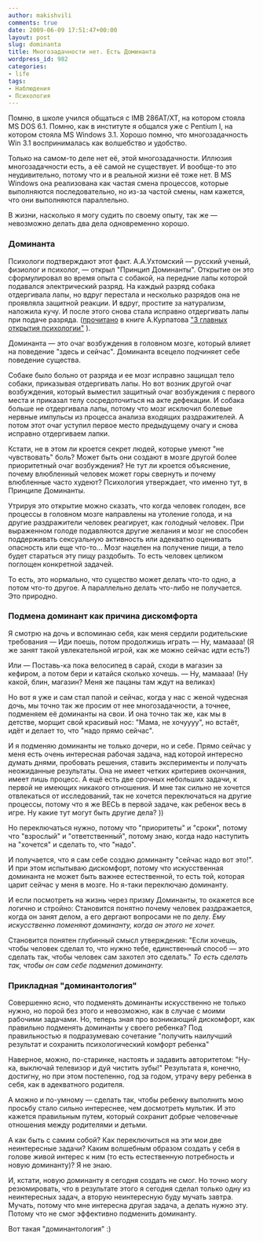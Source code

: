 ```yaml
---
author: makishvili
comments: true
date: 2009-06-09 17:51:47+00:00
layout: post
slug: dominanta
title: Многозадачности нет. Есть Доминанта
wordpress_id: 982
categories:
- life
tags:
- Наблюдения
- Психология
---
```


Помню, в школе учился общаться с IMB 286AT/XT, на котором стояла MS DOS 6.1. Помню, как в институте я общался уже с Pentium I, на котором стояла MS Windows 3.1. Хорошо помню, что многозадачность Win 3.1 воспринималась как волшебство и удобство.

Только на самом-то деле нет её, этой многозадачности. Иллюзия многозадачности есть, а её самой не существует. И вообще-то это неудивительно, потому что и в реальной жизни её тоже нет. В MS Windows она реализована как частая смена процессов, которые выполняются последовательно, но из-за частой смены, нам кажется, что они выполняются параллельно.

В жизни, насколько я могу судить по своему опыту, так же — невозможно делать два дела одновременно хорошо.
<!-- more -->



### Доминанта


Психологи подтверждают этот факт. А.А.Ухтомский — русский ученый, физиолог и психолог, — открыл "Принцип Доминанты". Открытие он это сформулировал во время опыта с собакой, на передние лапы которой подавался электрический разряд. На каждый разряд собака отдергивала лапы, но вдруг перестала и несколько разрядов она не проявляла защитной реакции. И вдруг, простите за натурализм, наложила кучу. И после этого снова стала исправно отдергивать лапы при подаче разряда. ([прочитано](http://book.poznaisebya.com/popular/hridanx/gl5.shtm) в книге А.Курпатова ["3 главных открытия психологии"](http://www.kurpatov.ru/page68_1_19.html) ).

Доминанта — это очаг возбуждения в головном мозге, который влияет на поведение "здесь и сейчас". Доминанта всецело подчиняет себе поведение существа.

Собаке было больно от разряда и ее мозг исправно защищал тело собаки, приказывая отдергивать лапы. Но вот возник другой очаг возбуждения, который выместил защитный очаг возбуждения с первого места и приказал телу сосредоточиться на акте дефекации. И собака больше не отдергивала лапы, потому что мозг исключил болевые нервные импульсы из процесса анализа входящих раздражителей. А потом этот очаг уступил первое место предыдущему очагу и снова исправно отдергиваем лапки.

Кстати, не в этом ли кроется секрет людей, которые умеют "не чувствовать" боль? Может быть они создают в мозге другой более приоритетный очаг возбуждения? Не тут ли кроется объяснение, почему влюбленный человек может горы свернуть и почему влюбленные часто худеют? Психология утверждает, что именно тут, в Принципе Доминанты.

Утрируя это открытие можно сказать, что когда человек голоден, все процессы в головном мозге направлены на утоление голода, и на другие раздражители человек реагирует, как голодный человек. При выраженном голоде подавляются другие желания и мозг не способен поддерживать сексуальную активность или адекватно оценивать опасность или еще что-то... Мозг нацелен на получение пищи, а тело будет стараться эту пищу раздобыть. То есть человек целиком поглощен конкретной задачей.

То есть, это нормально, что существо может делать что-то одно, а потом что-то другое. А параллельно делать что-либо не получается. Это природно.



### Подмена доминант как причина дискомфорта


Я смотрю на дочь и вспоминаю себя, как меня сердили родительские требования
— Иди поешь, потом продолжишь играть
— Ну, мамаааа! (Я же занят такой увлекательной игрой, как же можно сейчас идти есть?)

Или
— Поставь-ка пока велосипед в сарай, сходи в магазин за кефиром, а потом бери и катайся сколько хочешь.
— Ну, мамаааа! (Ну какой, блин, магазин? Меня же пацаны там ждут на великах)

Но вот я уже и сам стал папой и сейчас, когда у нас с женой чудесная дочь, мы точно так же просим от нее многозадачности, а точнее, подменяем её доминанты на свои. И она точно так же, как мы в детстве, морщит свой красивый нос: "Мама, не хочуууу", но встаёт, идёт и делает то, что "надо прямо сейчас".

И я подменяю доминанты не только дочери, но и себе. Прямо сейчас у меня есть очень интересная рабочая задача, над которой интересно думать днями, пробовать решения, ставить эксперименты и получать неожиданные результаты. Она не имеет четких критериев окончания, имеет лишь процесс. А ещё есть две срочных небольших задачи, к первой не имеющих никакого отношения. И мне так сильно не хочется отвлекаться от исследований, так не хочется переключаться на другие процессы, потому что я же ВЕСЬ в первой задаче, как ребенок весь в игре. Ну какие тут могут быть другие дела? ))

Но переключаться нужно, потому что "приоритеты" и "сроки", потому что "взрослый" и "ответственный", потому знаю, когда надо наступить на "хочется" и сделать то, что "надо".

И получается, что я сам себе создаю доминанту "сейчас надо вот это!". И при этом испытываю дискомфорт, потому что искусственная доминанта не может быть важнее естественной, то есть той, которая царит сейчас у меня в мозге. Но я-таки переключаю доминанту.

И если посмотреть на жизнь через призму Доминанты, то окажется все логично и стройно:
Становится понятно почему человек раздражается, когда он занят делом, а его дергают вопросами не по делу. _Ему искусственно поменяют доминанту, когда он этого не хочет._

Становится понятен глубинный смысл утверждения: "Если хочешь, чтобы человек сделал то, что нужно тебе, единственный способ — это сделать так, чтобы человек сам захотел это сделать." _То есть сделать так, чтобы он сам себе подменил доминанту._



### Прикладная "доминантология"


Совершенно ясно, что подменять доминанты искусственно не только нужно, но порой без этого и невозможно, как в случае с моими рабочими задачами. Но, теперь зная про возникающий дискомфорт, как правильно подменять доминанты у своего ребенка?  Под правильностью я подразумеваю сочетание "получить наилучший результат и сохранить психологический комфорт ребенка"

Наверное, можно, по-старинке, настоять и задавить авторитетом: "Ну-ка, выключай телевизор и дуй чистить зубы!" Результата я, конечно, достигну, но при этом постепенно, год за годом, утрачу веру ребенка в себя, как в адекватного родителя.

А можно и по-умному — сделать так, чтобы ребенку выполнить мою просьбу стало сильно интереснее, чем досмотреть мультик. И это кажется правильным путем, который сохранит добрые человечные отношения между родителями и детьми.

А как быть с самим собой? Как переключиться на эти мои две неинтересные задачи? Каким волшебным образом создать у себя в голове живой интерес к ним (то есть естественную потребность и новую доминанту)? Я не знаю.

И, кстати, новую доминанту я сегодня создать не смог. Но точно могу резюмировать, что в результате этого я сегодня сделал только одну из неинтересных задач, а вторую неинтересную буду мучать завтра. Мучать, потому что мне интересна другая задача, а делать нужно эту. Потому что не смог эффективно подменить доминанту.

Вот такая "доминантология" :)

